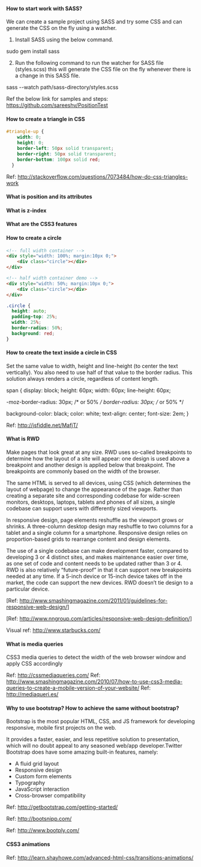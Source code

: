 #### How to start work with SASS?

We can create a sample project using SASS and try some CSS and can generate the CSS on the fly using a watcher.
1. Install SASS using the below command.
  
  sudo gem install sass
  
2. Run the following command to run the watcher for SASS file   (styles.scss) this will generate the CSS file on the fly whenever there is a change in this SASS file.

sass --watch path/sass-directory/styles.scss

Ref the below link for samples and steps:
https://github.com/sareeshv/PositionTest

#### How to create a triangle in CSS

```css
#triangle-up {
    width: 0;
    height: 0;
    border-left: 50px solid transparent;
    border-right: 50px solid transparent;
    border-bottom: 100px solid red;
  }
```
Ref: http://stackoverflow.com/questions/7073484/how-do-css-triangles-work

#### What is position and its attributes


#### What is z-index


#### What are the CSS3 features


#### How to create a circle
```html
<!-- full width container -->
<div style="width: 100%; margin:10px 0;">
    <div class="circle"></div>
</div>

<!-- half width container demo -->
<div style="width: 50%; margin:10px 0;">
    <div class="circle"></div>
</div>
```
```css
.circle {
  height: auto;
  padding-top: 25%;
  width: 25%;
  border-radius: 50%;
  background: red;
}

```
#### How to create the text inside a circle in CSS

Set the same value to width, height and line-height (to center the text vertically). You also need to use half of that value to the border radius. This solution always renders a circle, regardless of content length.

span {
  display: block;
  height: 60px;
  width: 60px;
  line-height: 60px;

  -moz-border-radius: 30px; /* or 50% */
  border-radius: 30px; /* or 50% */

  background-color: black;
  color: white;
  text-align: center;
  font-size: 2em;
}

Ref: http://jsfiddle.net/MafjT/

#### What is RWD
Make pages that look great at any size.
RWD uses so-called breakpoints to determine how the layout of a site will appear: one design is used above a breakpoint and another design is applied below that breakpoint. The breakpoints are commonly based on the width of the browser.

The same HTML is served to all devices, using CSS (which determines the layout of webpage) to change the appearance of the page. Rather than creating a separate site and corresponding codebase for wide-screen monitors, desktops, laptops, tablets and phones of all sizes, a single codebase can support users with differently sized viewports.

In responsive design, page elements reshuffle as the viewport grows or shrinks. A three-column desktop design may reshuffle to two columns for a tablet and a single column for a smartphone. Responsive design relies on proportion-based grids to rearrange content and design elements.

The use of a single codebase can make development faster, compared to developing 3 or 4 distinct sites, and makes maintenance easier over time, as one set of code and content needs to be updated rather than 3 or 4. RWD is also relatively “future-proof” in that it can support new breakpoints needed at any time. If a 5-inch device or 15-inch device takes off in the market, the code can support the new devices. RWD doesn’t tie design to a particular device.

[Ref: http://www.smashingmagazine.com/2011/01/guidelines-for-responsive-web-design/]

[Ref: http://www.nngroup.com/articles/responsive-web-design-definition/]

Visual ref: http://www.starbucks.com/

#### What is media queries
CSS3 media queries to detect the width of the web browser window and apply CSS accordingly

Ref: http://cssmediaqueries.com/
Ref: http://www.smashingmagazine.com/2010/07/how-to-use-css3-media-queries-to-create-a-mobile-version-of-your-website/
Ref: http://mediaqueri.es/

#### Why to use bootstrap? How to achieve the same without bootstrap?
Bootstrap is the most popular HTML, CSS, and JS framework for developing responsive, mobile first projects on the web.

It provides a faster, easier, and less repetitive solution to presentation, which will no doubt appeal to any seasoned web/app developer.Twitter Bootstrap does have some amazing built-in features, namely:

- A fluid grid layout
- Responsive design
- Custom form elements
- Typography
- JavaScript interaction
- Cross-browser compatibility

Ref: http://getbootstrap.com/getting-started/

Ref: http://bootsnipp.com/

Ref: http://www.bootply.com/


#### CSS3 animations

Ref: http://learn.shayhowe.com/advanced-html-css/transitions-animations/

